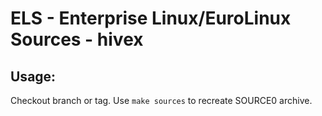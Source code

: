 # ELS - Enterprise Linux/EuroLinux Sources - hivex
 
## Usage:
  Checkout branch or tag. Use `make sources` to recreate  SOURCE0 archive.
